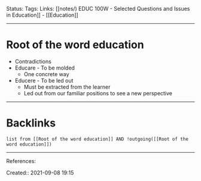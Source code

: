 Status: 
Tags: 
Links: [[notes/) EDUC 100W - Selected Questions and Issues in Education]] - [[Education]]
___
# Root of the word education
- Contradictions
- Educare - To be molded
	- One concrete way
- Educere - To be led out
	- Must be extracted from the learner
	- Led out from our familiar positions to see a new perspective
___
# Backlinks
```dataview
list from [[Root of the word education]] AND !outgoing([[Root of the word education]])
```
___
References:

Created:: 2021-09-08 19:15
